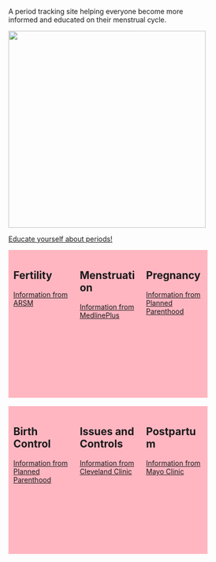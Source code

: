 <style>
* {
  box-sizing: border-box;
}

/* Create three equal columns that floats next to each other */
.column {
  float: left;
  width: 33.33%;
  padding: 10px;
  height: 300px; /* Should be removed. Only for demonstration */
}

/* Clear floats after the columns */
.row:after {
  content: "";
  display: table;
  clear: both;
}
</style>

<body>

<p>A period tracking site helping everyone become more informed and educated on their menstrual cycle.<p>

<img src= "https://cdn.discordapp.com/attachments/806618712056528906/1061834229429841940/IMG_3962.jpg" width="400" 
     height="400">

<a href="https://www.womenshealth.gov/menstrual-cycle/your-menstrual-cycle#:~:text=Menstruation%20is%20a%20woman's%20monthly,your%20body%20through%20your%20vagina." style = "center" class="button">Educate yourself about periods!</a>


<div class="row">
  <div class="column" style="background-color:#FFB6C1;">
    <h2>Fertility</h2>
    <a href="https://www.reproductivefacts.org/news-and-publications/patient-fact-sheets-and-booklets/documents/fact-sheets-and-info-booklets/age-and-fertility/" style = "center" class="button"> Information from ARSM</a>
  </div>
  <div class="column" style="background-color:#FFB6C1;">
    <h2>Menstruation</h2>
    <a href="https://medlineplus.gov/menstruation.html" style = "center" class="button"> Information from MedlinePlus</a>
  </div>
  <div class="column" style="background-color:#FFB6C1;">
    <h2>Pregnancy</h2>
    <a href="https://www.plannedparenthood.org/learn/pregnancy" style = "center" class="button"> Information from Planned Parenthood</a>
  </div>
</div>

<br>

<div class="row">
  <div class="column" style="background-color:#FFB6C1;">
    <h2>Birth Control</h2>
    <a href="https://www.plannedparenthood.org/learn/birth-control" style = "center" class="button"> Information from Planned Parenthood</a>
  </div>
  <div class="column" style="background-color:#FFB6C1;">
    <h2>Issues and Controls</h2>
    <a href="https://my.clevelandclinic.org/health/diseases/14633-abnormal-menstruation-periods" style = "center" class="button"> Information from Cleveland Clinic</a>
  </div>
  <div class="column" style="background-color:#FFB6C1;">
    <h2>Postpartum</h2>
    <a href="https://www.mayoclinic.org/diseases-conditions/postpartum-depression/symptoms-causes/syc-20376617" style = "center" class="button"> Information from Mayo Clinic</a>
  </div>
</div>


